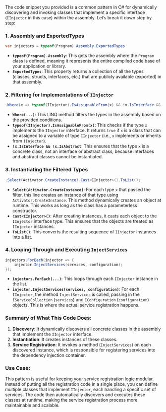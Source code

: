 The code snippet you provided is a common pattern in C# for dynamically discovering and invoking classes that implement a specific interface (`IInjector` in this case) within the assembly. Let’s break it down step by step:

### 1. **Assembly and ExportedTypes**
```csharp
var injectors = typeof(Program).Assembly.ExportedTypes
```
- **`typeof(Program).Assembly`**: This gets the assembly where the `Program` class is defined, meaning it represents the entire compiled code base of your application or library.
- **`ExportedTypes`**: This property returns a collection of all the types (classes, structs, interfaces, etc.) that are publicly available (exported) in that assembly.

### 2. **Filtering for Implementations of `IInjector`**
```csharp
.Where(x => typeof(IInjector).IsAssignableFrom(x) && !x.IsInterface && !x.IsAbstract)
```
- **`Where(...)`**: This LINQ method filters the types in the assembly based on the provided conditions.
- **`typeof(IInjector).IsAssignableFrom(x)`**: This checks if the type `x` implements the `IInjector` interface. It returns `true` if `x` is a class that can be assigned to a variable of type `IInjector` (i.e., `x` implements or inherits from `IInjector`).
- **`!x.IsInterface && !x.IsAbstract`**: This ensures that the type `x` is a concrete class, not an interface or abstract class, because interfaces and abstract classes cannot be instantiated.

### 3. **Instantiating the Filtered Types**
```csharp
.Select(Activator.CreateInstance).Cast<IInjector>().ToList();
```
- **`Select(Activator.CreateInstance)`**: For each type `x` that passed the filter, this line creates an instance of that type using `Activator.CreateInstance`. This method dynamically creates an object at runtime. This works as long as the class has a parameterless constructor.
- **`Cast<IInjector>()`**: After creating instances, it casts each object to the `IInjector` interface type. This ensures that the objects are treated as `IInjector` instances.
- **`ToList()`**: This converts the resulting sequence of `IInjector` instances into a list.

### 4. **Looping Through and Executing `InjectServices`**
```csharp
injectors.ForEach(injector => {
    injector.InjectServices(services, configuration);
});
```
- **`injectors.ForEach(...)`**: This loops through each `IInjector` instance in the list.
- **`injector.InjectServices(services, configuration)`**: For each `IInjector`, the method `InjectServices` is called, passing in the `IServiceCollection` (`services`) and `IConfiguration` (`configuration`) objects. This is where the actual service registration happens.

### Summary of What This Code Does:
1. **Discovery**: It dynamically discovers all concrete classes in the assembly that implement the `IInjector` interface.
2. **Instantiation**: It creates instances of these classes.
3. **Service Registration**: It invokes a method (`InjectServices`) on each discovered instance, which is responsible for registering services into the dependency injection container.

### Use Case:
This pattern is useful for keeping your service registration logic modular. Instead of putting all the registration code in a single place, you can define multiple classes that implement `IInjector`, each handling a specific set of services. The code then automatically discovers and executes these classes at runtime, making the service registration process more maintainable and scalable.